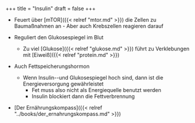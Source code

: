 +++
title = "Insulin"
draft = false
+++

-   Feuert über [mTOR]({{< relref "mtor.md" >}}) die Zellen zu Baumaßnahmen an - Aber auch Krebszellen reagieren darauf
-   Reguliert den Glukosespiegel im Blut
    -   Zu viel [Glukose]({{< relref "glukose.md" >}}) führt zu Verklebungen mit [Eiweiß]({{< relref "protein.md" >}})
-   Auch Fettspeicherungshormon
    -   Wenn Insulin--und Glukosespiegel hoch sind, dann ist die Energieversorgung gewährleistet
        -   Fet muss also nicht als Energiequelle benutzt werden
        -   Insulin blockiert dann die Fettverbrennung

-   [Der Ernährungskompass]({{< relref "../books/der_ernahrungskompass.md" >}})